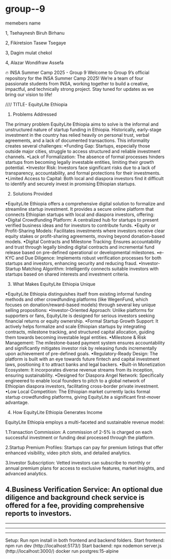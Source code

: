 # group--9 
memebers name 


1, Tsehaynesh Biruh Birhanu 




2, Fikiretsion Tasew Tsegaye


3, Dagim mulat chekol



4, Alazar Wondifraw Assefa



🔥 INSA Summer Camp 2025 - Group 9  Welcome to Group 9’s official repository for the INSA Summer Camp 2025! We’re a team of four passionate students from INSA, working together to build a creative, impactful, and technically strong project. Stay tuned for updates as we bring our vision to life! 

//// TITLE- EquityLite Ethiopia

1. Problems Addressed

The primary problem EquityLite Ethiopia aims to solve is the informal and unstructured nature of startup funding in Ethiopia. Historically, early-stage investment in the country has relied heavily on personal trust, verbal agreements, and a lack of documented transactions. This informality creates several challenges:
•Funding Gap: Startups, especially those outside major cities, struggle to access structured and reliable investment channels.
•Lack of Formalization: The absence of formal processes hinders startups from becoming legally investable entities, limiting their growth potential.
•Investor Risk: Investors face significant risks due to a lack of transparency, accountability, and formal protections for their investments.
•Limited Access to Capital: Both local and diaspora investors find it difficult to identify and securely invest in promising Ethiopian startups.

2. Solutions Provided

•EquityLite Ethiopia offers a comprehensive digital solution to formalize and streamline startup investment. It provides a secure online platform that connects Ethiopian startups with local and diaspora investors, offering:
•Digital Crowdfunding Platform: A centralized hub for startups to present verified business ideas and for investors to contribute funds.
•Equity or Profit-Sharing Models: Facilitates investments where investors receive clear equity stakes or profit-sharing agreements, moving beyond donation-based models.
•Digital Contracts and Milestone Tracking: Ensures accountability and trust through legally binding digital contracts and incremental fund release based on pre-defined operational or developmental milestones.
•e-KYC and Due Diligence: Implements robust verification processes for both startups and investors, enhancing security and reducing fraud.
•Investor-Startup Matching Algorithm: Intelligently connects suitable investors with startups based on shared interests and investment criteria.

3. What Makes EquityLite Ethiopia Unique

•EquityLite Ethiopia distinguishes itself from existing informal funding methods and other crowdfunding platforms (like WegenFund, which focuses on donation/reward-based models) through several key unique selling propositions:
•Investor-Oriented Approach: Unlike platforms for supporters or fans, EquityLite is designed for serious investors seeking financial returns or equity ownership.
•Formal Startup Growth Support: It actively helps formalize and scale Ethiopian startups by integrating contracts, milestone tracking, and structured capital allocation, guiding them towards becoming investable legal entities.
•Milestone & Risk Management: The milestone-based payment system ensures accountability and significantly mitigates investor risk by releasing funds incrementally upon achievement of pre-defined goals.
•Regulatory-Ready Design: The platform is built with an eye towards future fintech and capital investment laws, positioning it to attract banks and legal backers.
•Built-in Monetization Ecosystem: It incorporates diverse revenue streams from its inception, ensuring sustainability.
•Designed for Diaspora Angel Network: Specifically engineered to enable local founders to pitch to a global network of Ethiopian diaspora investors, facilitating cross-border private investment.
•Low Local Competition: The Ethiopian market currently lacks formal startup crowdfunding platforms, giving EquityLite a significant first-mover advantage.

4. How EquityLite Ethiopia Generates Income

EquityLite Ethiopia employs a multi-faceted and sustainable revenue model:

1.Transaction Commission: A commission of 2-5% is charged on each successful investment or funding deal processed through the platform.

2.Startup Premium Profiles: Startups can pay for premium listings that offer enhanced visibility, video pitch slots, and detailed analytics.

3.Investor Subscription: Vetted investors can subscribe to monthly or annual premium plans for access to exclusive features, market insights, and advanced analytics.

4.Business Verification Service: An optional due diligence and background check service is offered for a fee, providing comprehensive reports to investors.
-------------------------------------------------------------------------------------------------------------------------------------------------------
-------------------------------------------------------------------------------------------------------------------------------------------------------
-------------------------------------------------------------------------------------------------------------------------------------------------------
-------------------------------------------------------------------------------------------------------------------------------------------------------
Setup:
Run npm install in both frontend and backend folders.
Start frontend: npm run dev (http://localhost:5173/)
Start backend: npx nodemon server.js (http://localhost:3000/)
docker run postgres:15-alpine
